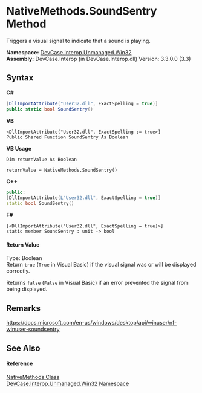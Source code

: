 # NativeMethods.SoundSentry Method 
 

Triggers a visual signal to indicate that a sound is playing.

**Namespace:**&nbsp;<a href="N_DevCase_Interop_Unmanaged_Win32">DevCase.Interop.Unmanaged.Win32</a><br />**Assembly:**&nbsp;DevCase.Interop (in DevCase.Interop.dll) Version: 3.3.0.0 (3.3)

## Syntax

**C#**<br />
``` C#
[DllImportAttribute("User32.dll", ExactSpelling = true)]
public static bool SoundSentry()
```

**VB**<br />
``` VB
<DllImportAttribute("User32.dll", ExactSpelling := true>]
Public Shared Function SoundSentry As Boolean
```

**VB Usage**<br />
``` VB Usage
Dim returnValue As Boolean

returnValue = NativeMethods.SoundSentry()
```

**C++**<br />
``` C++
public:
[DllImportAttribute(L"User32.dll", ExactSpelling = true)]
static bool SoundSentry()
```

**F#**<br />
``` F#
[<DllImportAttribute("User32.dll", ExactSpelling = true)>]
static member SoundSentry : unit -> bool 

```


#### Return Value
Type: Boolean<br />Return `true` (`True` in Visual Basic) if the visual signal was or will be displayed correctly. 

 Returns `false` (`False` in Visual Basic) if an error prevented the signal from being displayed.

## Remarks
<a href="https://docs.microsoft.com/en-us/windows/desktop/api/winuser/nf-winuser-soundsentry" target="_blank">https://docs.microsoft.com/en-us/windows/desktop/api/winuser/nf-winuser-soundsentry</a>

## See Also


#### Reference
<a href="T_DevCase_Interop_Unmanaged_Win32_NativeMethods">NativeMethods Class</a><br /><a href="N_DevCase_Interop_Unmanaged_Win32">DevCase.Interop.Unmanaged.Win32 Namespace</a><br />